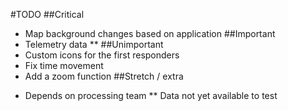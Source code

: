 #TODO
##Critical
- Map background changes based on application
##Important
- Telemetry data **
##Unimportant
- Custom icons for the first responders
- Fix time movement
- Add a zoom function
##Stretch / extra

* Depends on processing team
** Data not yet available to test
